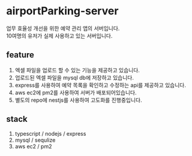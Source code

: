 # airportParking-server

업무 효율성 개선을 위한 예약 관리 앱의 서버입니다. <br /> 
10여명의 유저가 실제 사용하고 있는 서버입니다. <br /> 

## feature
1. 엑셀 파일을 업로드 할 수 있는 기능을 제공하고 있습니다.
2. 업로드된 엑셀 파일을 mysql db에 저장하고 있습니다.
3. express를 사용하여 예약 목록을 확인하고 수정하는 api를 제공하고 있습니다.
4. aws ec2에 pm2를 사용하여 서버가 배포되어있습니다.
4. 별도의 repo에 nestjs를 사용하여 고도화를 진행중입니다.

## stack
1. typescript / nodejs / express  
2. mysql / sequlize
4. aws ec2 / pm2
